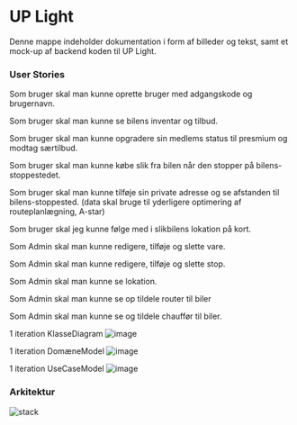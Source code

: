 # UP Light

Denne mappe indeholder dokumentation i form af billeder og tekst, samt et mock-up af backend koden til UP Light.

### User Stories 

Som bruger skal man kunne oprette bruger med adgangskode og brugernavn.

Som bruger skal man kunne se bilens inventar og tilbud. 

Som bruger skal man kunne opgradere sin medlems status  til presmium og modtag særtilbud. 

Som bruger skal man kunne købe slik fra bilen når den stopper på bilens-stoppestedet. 

Som bruger skal man kunne tilføje sin private adresse og se afstanden til bilens-stoppested. 
(data skal bruge til yderligere optimering af routeplanlægning, A-star) 

Som bruger skal jeg kunne følge med i slikbilens lokation på kort.

Som Admin skal man kunne redigere, tilføje og  slette vare.

Som Admin skal man kunne redigere, tilføje og  slette stop.

Som Admin skal man kunne se lokation.

Som Admin skal man kunne se op tildele router til biler 

Som Admin skal man kunne se og tildele chauffør til biler.  

1 iteration KlasseDiagram 
![image](https://github.com/FrederikGJ/ideer_projekt_sys/assets/113087480/3baac35a-9043-492a-8b23-a2c56efd678d)

1 iteration DomæneModel 
![image](https://github.com/FrederikGJ/ideer_projekt_sys/assets/113087480/c2ecad28-bb55-4fd8-bf6a-d512cb04d2cf)


1 iteration UseCaseModel 
![image](https://github.com/FrederikGJ/ideer_projekt_sys/assets/113087480/0ae8d3f8-fc97-4a73-ad38-b31051ca9984)

### Arkitektur 

![stack ](https://github.com/FrederikGJ/ideer_projekt_sys/assets/113090989/7249d888-4df6-497c-941f-c10ed733e68e)
